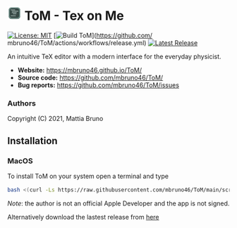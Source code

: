 
<h1> <img src="./build/icons/32x32.png"> ToM - Tex on Me </h1>

[![License: MIT](https://img.shields.io/badge/License-MIT-yellow.svg)](https://opensource.org/licenses/MIT)
[![Build ToM](https://github.com/mbruno46/ToM/actions/workflows/release.yml/badge.svg)](https://github.com/
mbruno46/ToM/actions/workflows/release.yml)
[![Latest Release](https://img.shields.io/github/v/release/mbruno46/ToM)](https://github.com/mbruno46/ToM/releases/latest)

An intuitive TeX editor with a modern interface for the everyday physicist.

- **Website:** https://mbruno46.github.io/ToM/
- **Source code:** https://github.com/mbruno46/ToM/
- **Bug reports:** https://github.com/mbruno46/ToM/issues

### Authors

Copyright (C) 2021, Mattia Bruno

## Installation

### MacOS

To install ToM on your system open a terminal and type
```bash
bash <(curl -Ls https://raw.githubusercontent.com/mbruno46/ToM/main/scripts/macos-installer.sh)
```

*Note*: the author is not an official Apple Developer and the
app is not signed.

Alternatively download the lastest release from [here](https://github.com/mbruno46/ToM/releases/)
